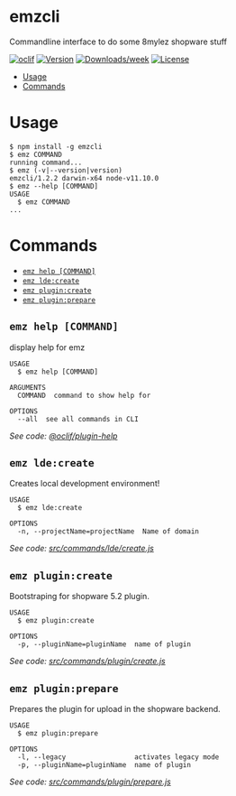 emzcli
======

Commandline interface to do some 8mylez shopware stuff

[![oclif](https://img.shields.io/badge/cli-oclif-brightgreen.svg)](https://oclif.io)
[![Version](https://img.shields.io/npm/v/emzcli.svg)](https://npmjs.org/package/emzcli)
[![Downloads/week](https://img.shields.io/npm/dw/emzcli.svg)](https://npmjs.org/package/emzcli)
[![License](https://img.shields.io/npm/l/emzcli.svg)](https://github.com/8mylez/emzcli/blob/master/package.json)

<!-- toc -->
* [Usage](#usage)
* [Commands](#commands)
<!-- tocstop -->
# Usage
<!-- usage -->
```sh-session
$ npm install -g emzcli
$ emz COMMAND
running command...
$ emz (-v|--version|version)
emzcli/1.2.2 darwin-x64 node-v11.10.0
$ emz --help [COMMAND]
USAGE
  $ emz COMMAND
...
```
<!-- usagestop -->
# Commands
<!-- commands -->
* [`emz help [COMMAND]`](#emz-help-command)
* [`emz lde:create`](#emz-ldecreate)
* [`emz plugin:create`](#emz-plugincreate)
* [`emz plugin:prepare`](#emz-pluginprepare)

## `emz help [COMMAND]`

display help for emz

```
USAGE
  $ emz help [COMMAND]

ARGUMENTS
  COMMAND  command to show help for

OPTIONS
  --all  see all commands in CLI
```

_See code: [@oclif/plugin-help](https://github.com/oclif/plugin-help/blob/v2.1.4/src/commands/help.ts)_

## `emz lde:create`

Creates local development environment!

```
USAGE
  $ emz lde:create

OPTIONS
  -n, --projectName=projectName  Name of domain
```

_See code: [src/commands/lde/create.js](https://github.com/8mylez/emzcli/blob/v1.2.2/src/commands/lde/create.js)_

## `emz plugin:create`

Bootstraping for shopware 5.2 plugin.

```
USAGE
  $ emz plugin:create

OPTIONS
  -p, --pluginName=pluginName  name of plugin
```

_See code: [src/commands/plugin/create.js](https://github.com/8mylez/emzcli/blob/v1.2.2/src/commands/plugin/create.js)_

## `emz plugin:prepare`

Prepares the plugin for upload in the shopware backend.

```
USAGE
  $ emz plugin:prepare

OPTIONS
  -l, --legacy                 activates legacy mode
  -p, --pluginName=pluginName  name of plugin
```

_See code: [src/commands/plugin/prepare.js](https://github.com/8mylez/emzcli/blob/v1.2.2/src/commands/plugin/prepare.js)_
<!-- commandsstop -->
